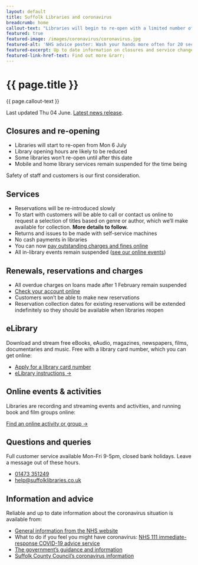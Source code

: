 ```yaml
---
layout: default
title: Suffolk Libraries and coronavirus
breadcrumb: home
callout-text: "Libraries will begin to re-open with a limited number of services from Mon 6 July. Mobile and home library services remain suspended. Continue to access the eLibrary, online events & activities and book & film groups from your home."
featured: true
featured-image: /images/coronavirus/coronavirus.jpg
featured-alt: 'NHS advice poster: Wash your hands more often for 20 seconds'
featured-excerpt: Up to date information on closures and service changes.
featured-link-href-text: Find out more &rarr;
---
```


<div class="measure" markdown="1">

<h1 class="f3 f2-ns custom-lh-title mb4">{{ page.title }}</h1>

<div class="custom-bg-corporate white pa3 mb4" markdown="1">

<p class="ma0 f4">{{ page.callout-text }}</p>

</div>

Last updated Thu 04 June. [Latest news release](/news/libraries-to-reopen-from-early-july/).

## Closures and re-opening

- Libraries will start to re-open from Mon 6 July
- Library opening hours are likely to be reduced
- Some libraries won’t re-open until after this date
- Mobile and home library services remain suspended for the time being

Safety of staff and customers is our first consideration.

## Services

- Reservations will be re-introduced slowly
- To start with customers will be able to call or contact us online to request a selection of titles based on genre or author, which we’ll make available for collection. **More details to follow.**
- Returns and issues to be made with self-service machines
- No cash payments in libraries
- You can now [pay outstanding charges and fines online](https://suffolk.spydus.co.uk/cgi-bin/spydus.exe/MSGTRN/OPAC/LOGINB?RDT=/SpydusCitizenPay/default.aspx)
- All in-library events remain suspended ([see our online events](/events-activities/online-and-streamed-events/))

## Renewals, reservations and charges

- All overdue charges on loans made after 1 February remain suspended
- [Check your account online](https://suffolk.spydus.co.uk/cgi-bin/spydus.exe/MSGTRN/OPAC/LOGINB)
- Customers won’t be able to make new reservations
- Reservation collection dates for existing reservations will be extended indefinitely so they should be available when libraries reopen

## eLibrary

Download and stream free eBooks, eAudio, magazines, newspapers, films, documentaries and music. Free with a library card number, which you can get online:

- [Apply for a library card number](/help/joining-the-library/)
- [eLibrary instructions &rarr;](/elibrary/)

## Online events & activities

Libraries are recording and streaming events and activities, and running book and film groups online:

[Find an online activity or group &rarr;](/events-activities/online-and-streamed-events/)

## Questions and queries

Full customer service available Mon-Fri 9-5pm, closed bank holidays. Leave a message out of these hours.

- [01473 351249](tel:01473351249)
- help@suffolklibraries.co.uk

## Information and advice

Reliable and up to date information about the coronavirus situation is available from:

- [General information from the NHS website](https://www.nhs.uk/conditions/coronavirus-covid-19/)
- What to do if you feel you might have coronavirus: [NHS 111 immediate-response COVID-19 advice service](https://111.nhs.uk/covid-19)
- [The government’s guidance and information](https://www.gov.uk/coronavirus)
- [Suffolk County Council’s coronavirus information](https://www.suffolk.gov.uk/coronavirus-covid-19/)
